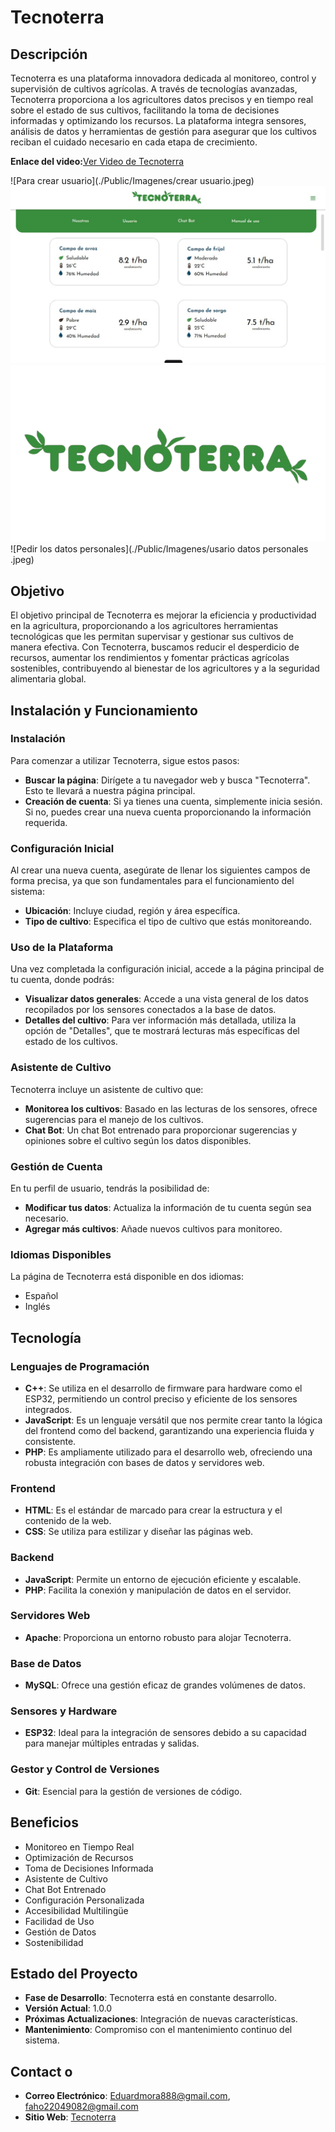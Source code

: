 # Tecnoterra

## Descripción
Tecnoterra es una plataforma innovadora dedicada al monitoreo, control y supervisión de cultivos agrícolas. A través de tecnologías avanzadas, Tecnoterra proporciona a los agricultores datos precisos y en tiempo real sobre el estado de sus cultivos, facilitando la toma de decisiones informadas y optimizando los recursos. La plataforma integra sensores, análisis de datos y herramientas de gestión para asegurar que los cultivos reciban el cuidado necesario en cada etapa de crecimiento. 

**Enlace del video:**[Ver Video de Tecnoterra](https://youtu.be/-2Ana_1J7gs)

![Para crear usuario](./Public/Imagenes/crear usuario.jpeg)
![Menú de la lectura del sensor](./Public/Imagenes/menu.jpeg)
![Nombre de la página](./Public/Imagenes/nombre.png)
![Pedir los datos personales](./Public/Imagenes/usario datos personales .jpeg)

## Objetivo
El objetivo principal de Tecnoterra es mejorar la eficiencia y productividad en la agricultura, proporcionando a los agricultores herramientas tecnológicas que les permitan supervisar y gestionar sus cultivos de manera efectiva. Con Tecnoterra, buscamos reducir el desperdicio de recursos, aumentar los rendimientos y fomentar prácticas agrícolas sostenibles, contribuyendo al bienestar de los agricultores y a la seguridad alimentaria global.

## Instalación y Funcionamiento

### Instalación
Para comenzar a utilizar Tecnoterra, sigue estos pasos:
- **Buscar la página**: Dirígete a tu navegador web y busca "Tecnoterra". Esto te llevará a nuestra página principal.
- **Creación de cuenta**: Si ya tienes una cuenta, simplemente inicia sesión. Si no, puedes crear una nueva cuenta proporcionando la información requerida.

### Configuración Inicial
Al crear una nueva cuenta, asegúrate de llenar los siguientes campos de forma precisa, ya que son fundamentales para el funcionamiento del sistema:
- **Ubicación**: Incluye ciudad, región y área específica.
- **Tipo de cultivo**: Especifica el tipo de cultivo que estás monitoreando.

### Uso de la Plataforma
Una vez completada la configuración inicial, accede a la página principal de tu cuenta, donde podrás:
- **Visualizar datos generales**: Accede a una vista general de los datos recopilados por los sensores conectados a la base de datos.
- **Detalles del cultivo**: Para ver información más detallada, utiliza la opción de "Detalles", que te mostrará lecturas más específicas del estado de los cultivos.

### Asistente de Cultivo
Tecnoterra incluye un asistente de cultivo que:
- **Monitorea los cultivos**: Basado en las lecturas de los sensores, ofrece sugerencias para el manejo de los cultivos.
- **Chat Bot**: Un chat Bot entrenado para proporcionar sugerencias y opiniones sobre el cultivo según los datos disponibles.

### Gestión de Cuenta
En tu perfil de usuario, tendrás la posibilidad de:
- **Modificar tus datos**: Actualiza la información de tu cuenta según sea necesario.
- **Agregar más cultivos**: Añade nuevos cultivos para monitoreo.

### Idiomas Disponibles
La página de Tecnoterra está disponible en dos idiomas:
- Español
- Inglés

## Tecnología

### Lenguajes de Programación
- **C++**: Se utiliza en el desarrollo de firmware para hardware como el ESP32, permitiendo un control preciso y eficiente de los sensores integrados.
- **JavaScript**: Es un lenguaje versátil que nos permite crear tanto la lógica del frontend como del backend, garantizando una experiencia fluida y consistente.
- **PHP**: Es ampliamente utilizado para el desarrollo web, ofreciendo una robusta integración con bases de datos y servidores web.

### Frontend
- **HTML**: Es el estándar de marcado para crear la estructura y el contenido de la web.
- **CSS**: Se utiliza para estilizar y diseñar las páginas web.

### Backend
- **JavaScript**: Permite un entorno de ejecución eficiente y escalable.
- **PHP**: Facilita la conexión y manipulación de datos en el servidor.

### Servidores Web
- **Apache**: Proporciona un entorno robusto para alojar Tecnoterra.

### Base de Datos
- **MySQL**: Ofrece una gestión eficaz de grandes volúmenes de datos.

### Sensores y Hardware
- **ESP32**: Ideal para la integración de sensores debido a su capacidad para manejar múltiples entradas y salidas.

### Gestor y Control de Versiones
- **Git**: Esencial para la gestión de versiones de código.

## Beneficios
- Monitoreo en Tiempo Real
- Optimización de Recursos
- Toma de Decisiones Informada
- Asistente de Cultivo
- Chat Bot Entrenado
- Configuración Personalizada
- Accesibilidad Multilingüe
- Facilidad de Uso
- Gestión de Datos
- Sostenibilidad

## Estado del Proyecto
- **Fase de Desarrollo**: Tecnoterra está en constante desarrollo.
- **Versión Actual**: 1.0.0
- **Próximas Actualizaciones**: Integración de nuevas características.
- **Mantenimiento**: Compromiso con el mantenimiento continuo del sistema.

## Contact o
- **Correo Electrónico**: Eduardmora888@gmail.com, faho22049082@gmail.com
- **Sitio Web**: [Tecnoterra](https://eduard8813.github.io/Tecnoterra/)